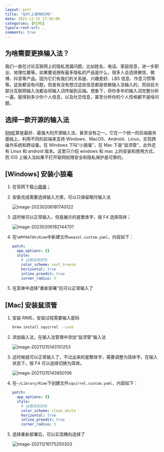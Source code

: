 ```yaml
---
layout: post
title: "在PC上使用RIME"
date: 2021-12-15 17:50:00
categories: [RIME]
typora-root-url: ..
comments: true
---
```


## 为啥需要更换输入法？

我们一直在讨论互联网上的隐私泄漏问题，比如姓名、电话、家庭信息，进一步职业、地理位置等。如果要说拥有最多隐私的产品是什么，很多人会选择微信、微博、抖音等产品。因为它们有我们的关系链、兴趣爱好、LBS 信息、作息习惯等等。这些都没有问题，但是有没有想过这些信息都是依赖输入法输入的，而目前大部分互联网输入法都会将输入词传输到云端。想象下，将你多年的输入词完整分析一遍，能得到多少你个人信息，以及社交信息，甚至分析你的个人性格都不是啥问题。

## 选择一款开源的输入法

[RIME](https://rime.im/)算是最好、最强大的开源输入法，甚至没有之一。它在一个统一的后端服务基础上，利用不同的前端来支持 Windows、MacOS、Android、Linux，实现跨操作系统和跨设备。在 Windows 下叫“小狼毫”，在 Mac 下是“鼠须管”，此外还有 Linux 和 android 版本。这里只介绍 windows 和 mac 上的安装和使用方式，而 iOS 上输入法如果不打开联网权限安全和隐私保护是可靠的。

## [Windows] 安装小狼毫

1. 在官网下载[小狼毫](https://rime.im/download/)；

2. 安裝完成需要选择输入方案，可以只保留朙月输入法

   ![image-20230206181740122](https://pic-1251468582.picsh.myqcloud.com/pic/2023/02/06/742201.png)

3. 这时候可以正常输入，但是展示的是繁体字，按 F4 选择简体；

   ![image-20230206182144701](https://pic-1251468582.picsh.myqcloud.com/pic/2023/02/06/7edf8d.png)

4. 在`%APPDATA%\Rime`中新建文件`weasel.custom.yaml`，内容如下：

   ```yaml
   patch:
     app_options: {}
     style:
       # 设置皮肤颜色
       color_scheme: cool_breeze
       horizontal: true
       inline_preedit: true
       corner_radius: 5
   ```

5. 在菜单中选择“重新部署”后可以正常输入了

## [Mac] 安装鼠须管

1. 安装 RIME，安装过程需要输入密码

   ```bash
   brew install squirrel --cask
   ```

2. 添加输入法，在输入法管理中添加“鼠须管”输入法

   ![image-20211215143151253](https://pic-1251468582.picsh.myqcloud.com/pic/2021/12/15/ca0e5b.png)

3. 这时候就可以正常输入了，不过出来的是繁体字，需要调整为简体字。在输入状态下，按 F4 可以选择切换为简体。

   ![image-20211215143850106](https://pic-1251468582.picsh.myqcloud.com/pic/2021/12/15/1d8811.png)

4. 在`~/Library/Rime`下创建文件`squirrel.custom.yaml`，内容如下：

   ```yaml
   patch:
     app_options: {}
     style:
       # 设置皮肤颜色
       color_scheme: clean_white
       horizontal: true
       inline_preedit: true
       corner_radius: 5
   ```

5. 选择重新部署后，可以实现横向选择了

   ![image-20211216175250203](https://pic-1251468582.picsh.myqcloud.com/pic/2021/12/16/7074b9.png)
